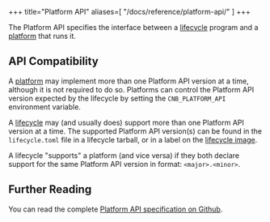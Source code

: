 +++
title="Platform API"
aliases=[
  "/docs/reference/platform-api/"
]
+++

The Platform API specifies the interface between a [lifecycle] program
and a [platform] that runs it.

<!--more-->

## API Compatibility

A [platform] may implement more than one Platform API version at a time, although it is not required to do so.
Platforms can control the Platform API version expected by the lifecycle by setting the `CNB_PLATFORM_API` environment variable.

A [lifecycle] may (and usually does) support more than one Platform API version at a time.
The supported Platform API version(s) can be found in the `lifecycle.toml` file in a lifecycle tarball,
or in a label on the [lifecycle image](https://hub.docker.com/r/buildpacksio/lifecycle).

A lifecycle "supports" a platform (and vice versa) if they both declare support for the same Platform API version in format: `<major>.<minor>`.

## Further Reading

You can read the complete [Platform API specification on Github](https://github.com/buildpacks/spec/blob/main/platform.md).

[lifecycle]: /docs/for-platform-operators/concepts/lifecycle/
[platform]: /docs/for-app-developers/concepts/platform/
